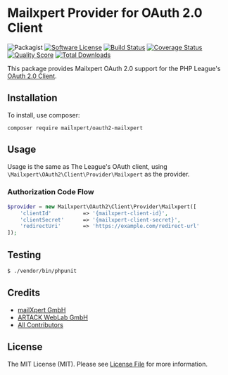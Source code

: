 # Mailxpert Provider for OAuth 2.0 Client


![Packagist](https://img.shields.io/packagist/v/mailXpert/oauth2-mailxpert.svg?style=flat-square)
[![Software License](https://img.shields.io/badge/license-MIT-brightgreen.svg?style=flat-square)](LICENSE)
[![Build Status](https://img.shields.io/travis/mailXpert/oauth2-mailxpert/master.svg?style=flat-square)](https://travis-ci.org/mailXpert/oauth2-mailxpert)
[![Coverage Status](https://img.shields.io/scrutinizer/coverage/g/mailxpert/oauth2-mailxpert.svg?style=flat-square)](https://scrutinizer-ci.com/g/mailxpert/oauth2-mailxpert/code-structure)
[![Quality Score](https://img.shields.io/scrutinizer/g/mailxpert/oauth2-mailxpert.svg?style=flat-square)](https://scrutinizer-ci.com/g/mailxpert/oauth2-mailxpert)
[![Total Downloads](https://img.shields.io/packagist/dt/mailxpert/oauth2-mailxpert.svg?style=flat-square)](https://packagist.org/packages/mailxpert/oauth2-mailxpert)

This package provides Mailxpert OAuth 2.0 support for the PHP League's [OAuth 2.0 Client](https://github.com/thephpleague/oauth2-client).

## Installation

To install, use composer:

```
composer require mailxpert/oauth2-mailxpert
```

## Usage

Usage is the same as The League's OAuth client, using `\Mailxpert\OAuth2\Client\Provider\Mailxpert` as the provider.

### Authorization Code Flow

```php
$provider = new Mailxpert\OAuth2\Client\Provider\Mailxpert([
    'clientId'          => '{mailxpert-client-id}',
    'clientSecret'      => '{mailxpert-client-secret}',
    'redirectUri'       => 'https://example.com/redirect-url'
]);
```

## Testing

``` bash
$ ./vendor/bin/phpunit
```

## Credits

- [mailXpert GmbH](https://github.com/mailxpert)
- [ARTACK WebLab GmbH](https://github.com/artack)
- [All Contributors](https://github.com/mailxpert/oauth2-mailxpert/contributors)


## License

The MIT License (MIT). Please see [License File](https://github.com/mailxpert/oauth2-mailxpert/blob/master/LICENSE) for more information.